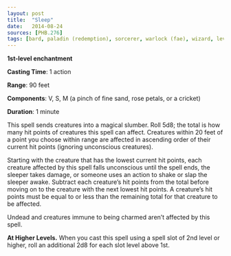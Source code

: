 ```yaml
---
layout: post
title:  "Sleep"
date:   2014-08-24
sources: [PHB.276]
tags: [bard, paladin (redemption), sorcerer, warlock (fae), wizard, level1, enchantment]
---
```


**1st-level enchantment**

**Casting Time**: 1 action

**Range**: 90 feet

**Components**: V, S, M (a pinch of fine sand, rose petals, or a cricket)

**Duration**: 1 minute

This spell sends creatures into a magical slumber. Roll 5d8; the total is how many hit points of creatures this spell can affect. Creatures within 20 feet of a point you choose within range are affected in ascending order of their current hit points (ignoring unconscious creatures).

Starting with the creature that has the lowest current hit points, each creature affected by this spell falls unconscious until the spell ends, the sleeper takes damage, or someone uses an action to shake or slap the sleeper awake. Subtract each creature’s hit points from the total before moving on to the creature with the next lowest hit points. A creature’s hit points must be equal to or less than the remaining total for that creature to be affected.

Undead and creatures immune to being charmed aren’t affected by this spell.

**At Higher Levels.** When you cast this spell using a spell slot of 2nd level or higher, roll an additional 2d8 for each slot level above 1st.
